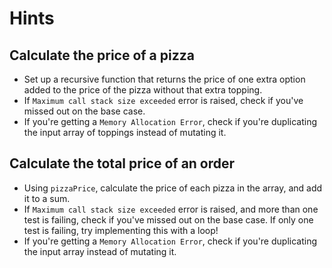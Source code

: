 # Hints

## Calculate the price of a pizza

- Set up a recursive function that returns the price of one extra option added to the price of the pizza without that extra topping.
- If `Maximum call stack size exceeded` error is raised, check if you've missed out on the base case.
- If you're getting a `Memory Allocation Error`, check if you're duplicating the input array of toppings instead of mutating it.

## Calculate the total price of an order

- Using `pizzaPrice`, calculate the price of each pizza in the array, and add it to a sum.
- If `Maximum call stack size exceeded` error is raised, and more than one test is failing, check if you've missed out on the base case. If only one test is failing, try implementing this with a loop!
- If you're getting a `Memory Allocation Error`, check if you're duplicating the input array instead of mutating it.